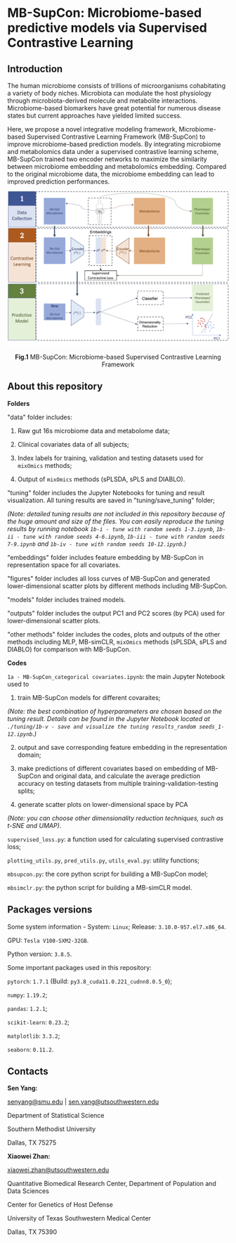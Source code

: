 # MB-SupCon: Microbiome-based predictive models via Supervised Contrastive Learning

## Introduction

The human microbiome consists of trillions of microorganisms cohabitating a variety of body niches. Microbiota can modulate the host physiology through microbiota-derived molecule and metabolite interactions. Microbiome-based biomarkers have great potential for numerous disease states but current approaches have yielded limited success. 

Here, we propose a novel integrative modeling framework, Microbiome-based Supervised Contrastive Learning Framework (MB-SupCon) to improve microbiome-based prediction models. By integrating microbiome and metabolomics data under a supervised contrastive learning scheme, MB-SupCon trained two encoder networks to maximize the similarity between microbiome embedding and metabolomics embedding. Compared to the original microbiome data, the microbiome embedding can lead to improved prediction performances.

<p align="center">
  <img src="./figures/framework.png" width="700"/>
</p>

<p align = "center">
<b>Fig.1</b> MB-SupCon: Microbiome-based Supervised Contrastive Learning Framework
</p>

## About this repository

**Folders**

"data" folder includes:

1. Raw gut 16s microbiome data and metabolome data;

2. Clinical covariates data of all subjects;

3. Index labels for training, validation and testing datasets used for `mixOmics` methods;

4. Output of `mixOmics` methods (sPLSDA, sPLS and DIABLO).

"tuning" folder includes the Jupyter Notebooks for tuning and result visualization. All tuning results are saved in "tuning/save_tuning" folder;

*(Note: detailed tuning results are not included in this repository because of the huge amount and size of the files. You can easily reproduce the tuning results by running notebook `1b-i - tune with random seeds 1-3.ipynb`, `1b-ii - tune with random seeds 4-6.ipynb`, `1b-iii - tune with random seeds 7-9.ipynb` and `1b-iv - tune with random seeds 10-12.ipynb`.)*

"embeddings" folder includes feature embedding by MB-SupCon in representation space for all covariates.

"figures" folder includes all loss curves of MB-SupCon and generated lower-dimensional scatter plots by different methods including MB-SupCon. 

"models" folder includes trained models. 

"outputs" folder includes the output PC1 and PC2 scores (by PCA) used for lower-dimensional scatter plots.

"other methods" folder includes the codes, plots and outputs of the other methods including MLP, MB-simCLR, `mixOmics` methods (sPLSDA, sPLS and DIABLO) for comparison with MB-SupCon.

**Codes**

`1a - MB-SupCon_categorical covariates.ipynb`: the main Jupyter Notebook used to 

1. train MB-SupCon models for different covaraites;

  *(Note: the best combination of hyperparameters are chosen based on the tuning result. Details can be found in the Jupyter Notebook located at `./tuning/1b-v - save and visualize the tuning results_random seeds_1-12.ipynb`.)*

2. output and save corresponding feature embedding in the representation domain;

3. make predictions of different covariates based on embedding of MB-SupCon and original data, and calculate the average prediction accuracy on testing datasets from multiple training-validation-testing splits;

3. generate scatter plots on lower-dimensional space by PCA 

*(Note: you can choose other dimensionality reduction techniques, such as t-SNE and UMAP)*.

`supervised_loss.py`: a function used for calculating supervised contrastive loss;

`plotting_utils.py`, `pred_utils.py`, `utils_eval.py`: utility functions;

`mbsupcon.py`: the core python script for building a MB-SupCon model;

`mbsimclr.py`: the python script for building a MB-simCLR model.

## Packages versions 

Some system information - System: `Linux`; Release: `3.10.0-957.el7.x86_64`.

GPU: `Tesla V100-SXM2-32GB`.

Python version: `3.8.5`.

Some important packages used in this repository:

`pytorch`: `1.7.1` (Build: `py3.8_cuda11.0.221_cudnn8.0.5_0`);

`numpy`: `1.19.2`;

`pandas`: `1.2.1`;

`scikit-learn`: `0.23.2`;

`matplotlib`: `3.3.2`;

`seaborn`: `0.11.2`.

## Contacts

**Sen Yang:**

senyang@smu.edu | sen.yang@utsouthwestern.edu

Department of Statistical Science

Southern Methodist University

Dallas, TX 75275

**Xiaowei Zhan:**

xiaowei.zhan@utsouthwestern.edu

Quantitative Biomedical Research Center, Department of Population and Data Sciences

Center for Genetics of Host Defense

University of Texas Southwestern Medical Center

Dallas, TX 75390








